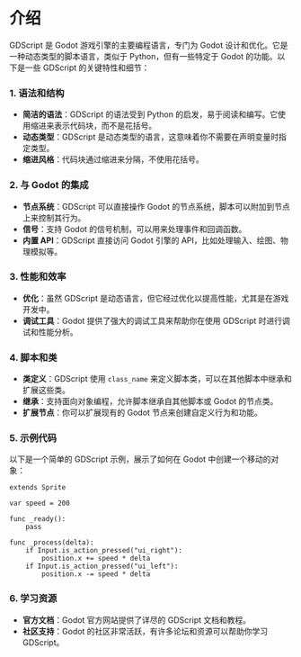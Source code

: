 # 介绍

GDScript 是 Godot 游戏引擎的主要编程语言，专门为 Godot 设计和优化。它是一种动态类型的脚本语言，类似于 Python，但有一些特定于 Godot 的功能。以下是一些 GDScript 的关键特性和细节：

### 1. **语法和结构**

- **简洁的语法**：GDScript 的语法受到 Python 的启发，易于阅读和编写。它使用缩进来表示代码块，而不是花括号。
- **动态类型**：GDScript 是动态类型的语言，这意味着你不需要在声明变量时指定类型。
- **缩进风格**：代码块通过缩进来分隔，不使用花括号。

### 2. **与 Godot 的集成**

- **节点系统**：GDScript 可以直接操作 Godot 的节点系统，脚本可以附加到节点上来控制其行为。
- **信号**：支持 Godot 的信号机制，可以用来处理事件和回调函数。
- **内置 API**：GDScript 直接访问 Godot 引擎的 API，比如处理输入、绘图、物理模拟等。

### 3. **性能和效率**

- **优化**：虽然 GDScript 是动态语言，但它经过优化以提高性能，尤其是在游戏开发中。
- **调试工具**：Godot 提供了强大的调试工具来帮助你在使用 GDScript 时进行调试和性能分析。

### 4. **脚本和类**

- **类定义**：GDScript 使用 `class_name` 来定义脚本类，可以在其他脚本中继承和扩展这些类。
- **继承**：支持面向对象编程，允许脚本继承自其他脚本或 Godot 的节点类。
- **扩展节点**：你可以扩展现有的 Godot 节点来创建自定义行为和功能。

### 5. **示例代码**

以下是一个简单的 GDScript 示例，展示了如何在 Godot 中创建一个移动的对象：

```
extends Sprite

var speed = 200

func _ready():
    pass

func _process(delta):
    if Input.is_action_pressed("ui_right"):
        position.x += speed * delta
    if Input.is_action_pressed("ui_left"):
        position.x -= speed * delta
```

### 6. **学习资源**

- **官方文档**：Godot 官方网站提供了详尽的 GDScript 文档和教程。
- **社区支持**：Godot 的社区非常活跃，有许多论坛和资源可以帮助你学习 GDScript。